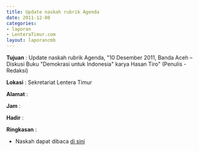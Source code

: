 ```yaml
---
title: Update naskah rubrik Agenda
date: 2011-12-08
categories:
- laporan
- LenteraTimur.com
layout: laporancmb
---
```


**Tujuan** : Update naskah rubrik Agenda, "10 Desember 2011, Banda Aceh – Diskusi Buku "Demokrasi untuk Indonesia" karya Hasan Tiro" (Penulis - Redaksi)

**Lokasi** : Sekretariat Lentera Timur

**Alamat** : 

**Jam** : 

**Hadir** : 

**Ringkasan** : 
* Naskah dapat dibaca [di sini](http://www.lenteratimur.com/10-desember-2011-banda-aceh-diskusi-buku-demokrasi-untuk-indonesia-karya-hasan-tiro/)
